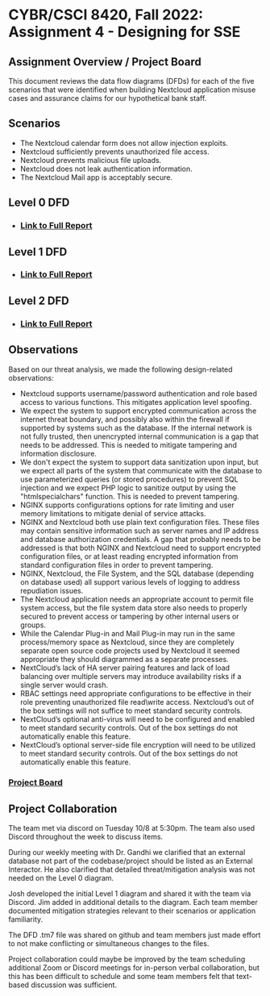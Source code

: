 # CYBR/CSCI 8420, Fall 2022: Assignment 4 - Designing for SSE


Assignment Overview / Project Board
-
This document reviews the data flow diagrams (DFDs) for each of the five scenarios that were identified when building Nextcloud application misuse cases and assurance claims for our hypothetical bank staff.


Scenarios
-

- The Nextcloud calendar form does not allow injection exploits.
- Nextcloud sufficiently prevents unauthorized file access. 
- Nextcloud prevents malicious file uploads.
- Nextcloud does not leak authentication information.
- The Nextcloud Mail app is acceptably secure.

Level 0 DFD
-

- <h3><a href="https://unosec.github.io/Level0DFD.htm" target="_blank">Link to Full Report</a> </h3>

Level 1 DFD 
-

- <h3><a href="https://unosec.github.io/Level1DFD.htm" target="_blank">Link to Full Report</a> </h3>

Level 2 DFD 
-

- <h3><a href="https://unosec.github.io/Level2DFD.htm" target="_blank">Link to Full Report</a> </h3>

Observations
-

Based on our threat analysis, we made the following design-related observations:

- Nextcloud supports username/password authentication and role based access to various functions.  This mitigates application level spoofing.
- We expect the system to support encrypted communication across the internet threat boundary, and possibly also within the firewall if supported by systems such as the database.  If the internal network is not fully trusted, then unencrypted internal communication is a gap that needs to be addressed.  This is needed to mitigate tampering and information disclosure.
- We don't expect the system to support data sanitization upon input, but we expect all parts of the system that communicate with the database to use parameterized queries (or stored procedures) to prevent SQL injection and we expect PHP logic to sanitize output by using the "htmlspecialchars" function.  This is needed to prevent tampering.
- NGINX supports configurations options for rate limiting and user memory limitations to mitigate denial of service attacks.
- NGINX and Nextcloud both use plain text configuration files.  These files may contain sensitive information such as server names and IP address and database authorization credentials.  A gap that probably needs to be addressed is that both NGINX and Nextcloud need to support encrypted configuration files, or at least reading encrypted information from standard configuration files in order to prevent tampering.
- NGINX, Nextcloud, the File System, and the SQL database (depending on database used) all support various levels of logging to address repudiation issues.
- The Nextcloud application needs an appropriate account to permit file system access, but the file system data store also needs to properly secured to prevent access or tampering by other internal users or groups.
- While the Calendar Plug-in and Mail Plug-in may run in the same process/memory space as Nextcloud, since they are completely separate open source code projects used by Nextcloud it seemed appropriate they should diagrammed as a separate processes.
- NextCloud’s lack of HA server pairing features and lack of load balancing over multiple servers may introduce availability risks if a single server would crash. 
- RBAC settings need appropriate configurations to be effective in their role preventing unauthorized file read\write access. Nextcloud’s out of the box settings will not suffice to meet standard security controls. 
- NextCloud’s optional anti-virus will need to be configured and enabled to meet standard security controls. Out of the box settings do not automatically enable this feature. 
- NextCloud’s optional server-side file encryption will need to be utilized to meet standard security controls. Out of the box settings do not automatically enable this feature.
 
<h3><a href="https://github.com/orgs/unosec/projects/8" target="_blank">Project Board</a> </h3>

Project Collaboration
-
The team met via discord on Tuesday 10/8 at 5:30pm. The team also used Discord throughout the week to discuss items.

During our weekly meeting with Dr. Gandhi we clarified that an external database not part of the codebase/project should be listed as an External Interactor.  He also clarified that detailed threat/mitigation analysis was not needed on the Level 0 diagram.

Josh developed the initial Level 1 diagram and shared it with the team via Discord.  Jim added in additional details to the diagram.  Each team member documented mitigation strategies relevant to their scenarios or application familiarity.

The DFD .tm7 file was shared on github and team members just made effort to not make conflicting or simultaneous changes to the files.

Project collaboration could maybe be improved by the team scheduling additional Zoom or Discord meetings for in-person verbal collaboration, but this has been difficult to schedule and some team members felt that text-based discussion was sufficient.
